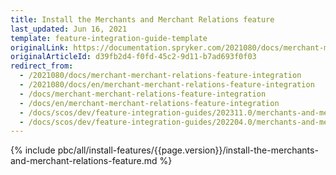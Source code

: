 ```yaml
---
title: Install the Merchants and Merchant Relations feature
last_updated: Jun 16, 2021
template: feature-integration-guide-template
originalLink: https://documentation.spryker.com/2021080/docs/merchant-merchant-relations-feature-integration
originalArticleId: d39fb2d4-f0fd-45c2-9d11-b7ad693f0f03
redirect_from:
  - /2021080/docs/merchant-merchant-relations-feature-integration
  - /2021080/docs/en/merchant-merchant-relations-feature-integration
  - /docs/merchant-merchant-relations-feature-integration
  - /docs/en/merchant-merchant-relations-feature-integration
  - /docs/scos/dev/feature-integration-guides/202311.0/merchants-and-merchant-relations-feature-integration.html
  - /docs/scos/dev/feature-integration-guides/202204.0/merchants-and-merchant-relations-feature-integration.html
---
```


{% include pbc/all/install-features/{{page.version}}/install-the-merchants-and-merchant-relations-feature.md %} <!-- To edit, see /_includes/pbc/all/install-features/202204.0/install-the-merchants-and-merchant-relations-feature.md -->
